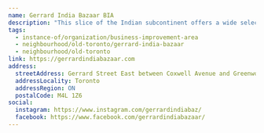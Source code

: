 ```yaml
---
name: Gerrard India Bazaar BIA
description: "This slice of the Indian subcontinent offers a wide selection of products and services exhibited in an exotic display of sights, sounds, tastes and aromas. Established in 1982, the Bazaar features over 125 shops and restaurants which represent the many regional diversities of South Asian culture, food, music and products."
tags:
  - instance-of/organization/business-improvement-area
  - neighbourhood/old-toronto/gerrard-india-bazaar
  - neighbourhood/old-toronto
link: https://gerrardindiabazaar.com
address:
  streetAddress: Gerrard Street East between Coxwell Avenue and Greenwood Avenue
  addressLocality: Toronto
  addressRegion: ON
  postalCode: M4L 1Z6
social:
  instagram: https://www.instagram.com/gerrardindiabaz/
  facebook: https://www.facebook.com/gerrardindiabazaar/
---
```

